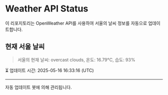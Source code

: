 
# Weather API Status

이 리포지토리는 OpenWeather API를 사용하여 서울의 날씨 정보를 자동으로 업데이트합니다.

## 현재 서울 날씨
> 서울의 현재 날씨: overcast clouds, 온도: 16.79°C, 습도: 93%

⏳ 업데이트 시간: 2025-05-16 16:33:16 (UTC)

---
자동 업데이트 봇에 의해 관리됩니다.
